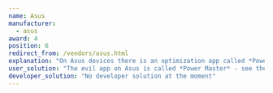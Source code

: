 ```yaml
---
name: Asus
manufacturer:
  - asus
award: 4
position: 6
redirect_from: /vendors/asus.html
explanation: "On Asus devices there is an optimization app called *Power Master* pre-installed with some modifications made by default, e.g. blocking apps from starting and killing background tasks when your screen turns off.\nHowever, if you know how, you can easily disable these."
user_solution: "The evil app on Asus is called *Power Master* - see the screenshots below. To make sure apps background processing works, set up the following:\n* Uncheck **Mobile Manager > PowerMaster > Settings (or Battery-saving options) > Clean up in suspend** \n* Uncheck **Mobile Manager > PowerMaster > Settings (or Battery-saving options) > Auto-deny apps from auto starting**. \nSee below for screenshots.\n<div class='img-block'>\n  <img src='/assets/img/ss_asus_2.jpg'>\n  <img src='/assets/img/ss_asus_1.jpg'>\n  <img src='/assets/img/ss_asus_3.jpg'>\n  <img src='/assets/img/ss_asus_4.png'>\n  <img src='/assets/img/ss_asus_5.jpg'>\n</div>"
developer_solution: "No developer solution at the moment"
---
```


